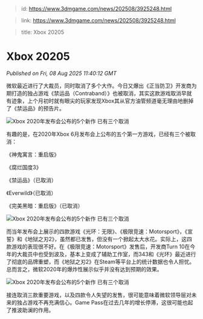 > id: https://www.3dmgame.com/news/202508/3925248.html

> link: https://www.3dmgame.com/news/202508/3925248.html

> title: Xbox 20205

# Xbox 20205
_Published on Fri, 08 Aug 2025 11:40:12 GMT_

微软最近进行了大裁员，同时取消了多个大作。今日又爆出《正当防卫》开发商为期打造的独占游戏《禁运品（Contraband）》也被取消，其实这款游戏取消早就有迹象，上个月初时就有眼尖的玩家发现Xbox其从官方油管频道毫无理由地删掉了《禁运品》的预告片。

![Xbox 2020年发布会公布的5个新作 已有三个取消](https://img.3dmgame.com/uploads/images/news/20250808/1754654915_639849.jpg)

有趣的是，在2020年Xbox 6月发布会上公布的五个第一方游戏，已经有三个被取消：

《神鬼寓言：重启版》

《腐烂国度3》

《禁运品》（已取消）

《Everwild》（已取消）

《完美黑暗：重启版》（已取消）

![Xbox 2020年发布会公布的5个新作 已有三个取消](https://img.3dmgame.com/uploads/images/news/20250808/1754654934_481803.webp)

而当年发布会上展示的四款游戏《光环：无限》、《极限竞速：Motorsport》，《宣誓》和《地狱之刃2》，虽然都已发售，但没有一个掀起太大水花。实际上，这四款游戏的表现很不好。在《极限竞速：Motorsport》发售后，开发商Turn 10在今年的大裁员中也受到波及，基本上变成了辅助工作室，而343和《光环》最近进行了彻底的品牌重塑，而《地狱之刃2》在Steam等平台上的统计数据也令人担忧。总而言之，微软2020年的爆炸性展示似乎并没有达到预期的效果。

![Xbox 2020年发布会公布的5个新作 已有三个取消](https://img.3dmgame.com/uploads/images/news/20250808/1754654905_181642.jpg)

接连取消三款重要游戏，以及四款令人失望的发售，很可能意味着微软领导层对未来的独占游戏不再充满信心。Game Pass在过去几年的增长停滞，这很可能也起了推波助澜的作用。
